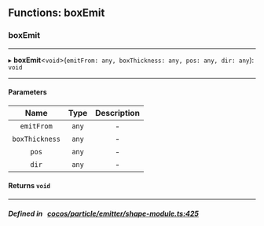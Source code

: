 ## Functions: boxEmit

### boxEmit


___
▸ **boxEmit**<`void`\>(`emitFrom: any, boxThickness: any, pos: any, dir: any`): `void`
___


#### Parameters

| Name | Type | Description |
| :------: | :------: | :------: |
| `emitFrom` | `any` | - |
| `boxThickness` | `any` | - |
| `pos` | `any` | - |
| `dir` | `any` | - |

#### Returns `void` 
___


##### Defined in &nbsp;   [cocos/particle/emitter/shape-module.ts:425](https://github.com/cocos-creator/engine/blob/c7bf6b8a9/cocos/particle/emitter/shape-module.ts#L425)&nbsp;
